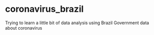 # coronavirus_brazil
Trying to learn a little bit of data analysis using Brazil Government data about coronavirus
